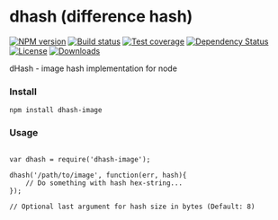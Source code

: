 dhash (difference hash)
=========

[![NPM version][npm-image]][npm-url]
[![Build status][travis-image]][travis-url]
[![Test coverage][coveralls-image]][coveralls-url]
[![Dependency Status][david-image]][david-url]
[![License][license-image]][license-url]
[![Downloads][downloads-image]][downloads-url]

dHash - image hash implementation for node

### Install

```
npm install dhash-image
```

### Usage

```

var dhash = require('dhash-image');

dhash('/path/to/image', function(err, hash){
	// Do something with hash hex-string...
});

// Optional last argument for hash size in bytes (Default: 8)

```

[gitter-image]: https://badges.gitter.im/mgmtio/dhash-image.png
[gitter-url]: https://gitter.im/mgmtio/dhash-image
[npm-image]: https://img.shields.io/npm/v/dhash-image.svg?style=flat-square
[npm-url]: https://npmjs.org/package/dhash-image
[github-tag]: http://img.shields.io/github/tag/mgmtio/dhash-image.svg?style=flat-square
[github-url]: https://github.com/mgmtio/dhash-image/tags
[travis-image]: https://img.shields.io/travis/mgmtio/dhash-image.svg?style=flat-square
[travis-url]: https://travis-ci.org/mgmtio/dhash-image
[coveralls-image]: https://img.shields.io/coveralls/mgmtio/dhash-image.svg?style=flat-square
[coveralls-url]: https://coveralls.io/r/mgmtio/dhash-image
[david-image]: http://img.shields.io/david/mgmtio/dhash-image.svg?style=flat-square
[david-url]: https://david-dm.org/mgmtio/dhash-image
[license-image]: http://img.shields.io/npm/l/dhash-image.svg?style=flat-square
[license-url]: LICENSE
[downloads-image]: http://img.shields.io/npm/dm/dhash-image.svg?style=flat-square
[downloads-url]: https://npmjs.org/package/dhash-image
